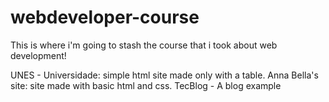 # webdeveloper-course
This is where i'm going to stash the course that i took about web development!

UNES - Universidade: simple html site made only with a table.
Anna Bella's site: site made with basic html and css.
TecBlog - A blog example
